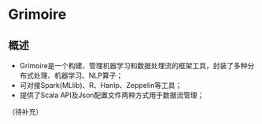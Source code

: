 # Grimoire

## 概述
- Grimoire是一个构建、管理机器学习和数据处理流的框架工具，封装了多种分布式处理、机器学习、NLP算子；
- 可对接Spark(MLlib)、R、Hanlp、Zeppelin等工具；
- 提供了Scala API及Json配置文件两种方式用于数据流管理；

（待补充）
